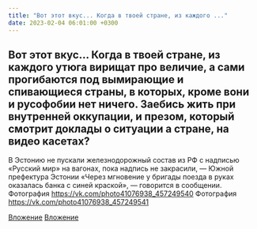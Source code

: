 ```yaml
---
title: "Вот этот вкус... Когда в твоей стране, из каждого ..."
date: 2023-02-04 06:01:00 +0300
---
```


Вот этот вкус... Когда в твоей стране, из каждого утюга вирищат про величие, а сами прогибаются под вымирающие и спивающиеся страны, в которых, кроме вони и русофобии нет ничего. Заебись жить при внутренней оккупации, и презом, который смотрит доклады о ситуации а стране, на видео касетах?
----------
В Эстонию не пускали железнодорожный состав из РФ с надписью «Русский мир» на вагонах, пока надпись не закрасили, — Южной префектура Эстонии
«Через мгновение у бригады поезда в руках оказалась банка с синей краской», — говорится в сообщении.
Фотография
https://vk.com/photo41076938_457249540
Фотография
https://vk.com/photo41076938_457249541

[Вложение](https://vk.com/photo41076938_457249540)
[Вложение](https://vk.com/photo41076938_457249541)
